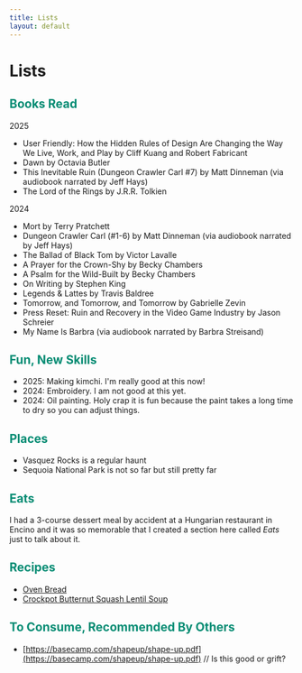 ```yaml
---
title: Lists
layout: default
---
```


# Lists

## <font color="#038C73">Books Read</font>
2025
- User Friendly: How the Hidden Rules of Design Are Changing the Way We Live, Work, and Play by Cliff Kuang and Robert Fabricant
- Dawn by Octavia Butler
- This Inevitable Ruin (Dungeon Crawler Carl #7) by Matt Dinneman (via audiobook narrated by Jeff Hays)
- The Lord of the Rings by J.R.R. Tolkien

2024
- Mort by Terry Pratchett
- Dungeon Crawler Carl (#1-6) by Matt Dinneman (via audiobook narrated by Jeff Hays)
- The Ballad of Black Tom by Victor Lavalle
- A Prayer for the Crown-Shy by Becky Chambers
- A Psalm for the Wild-Built by Becky Chambers
- On Writing by Stephen King
- Legends & Lattes by Travis Baldree
- Tomorrow, and Tomorrow, and Tomorrow by Gabrielle Zevin
- Press Reset: Ruin and Recovery in the Video Game Industry by Jason Schreier
- My Name Is Barbra (via audiobook narrated by Barbra Streisand)

## <font color="#038C73">Fun, New Skills</font>
- 2025: Making kimchi. I'm really good at this now! 
- 2024: Embroidery. I am not good at this yet.
- 2024: Oil painting. Holy crap it is fun because the paint takes a long time to dry so you can adjust things.

## <font color="#038C73">Places</font>
- Vasquez Rocks is a regular haunt
- Sequoia National Park is not so far but still pretty far

## <font color="#038C73">Eats</font>
I had a 3-course dessert meal by accident at a Hungarian restaurant in Encino and it was so memorable that I created a section here called *Eats* just to talk about it.

## <font color="#038C73">Recipes</font>
- [Oven Bread](https://butterwithasideofbread.com/wprm_print/easy-homemade-bread-recipe)
- [Crockpot Butternut Squash Lentil Soup](https://pinchofyum.com/the-best-detox-crockpot-lentil-soup/print/41824)

## <font color="#038C73">To Consume, Recommended By Others</font>
- [https://basecamp.com/shapeup/shape-up.pdf](https://basecamp.com/shapeup/shape-up.pdf) // Is this good or grift? 
